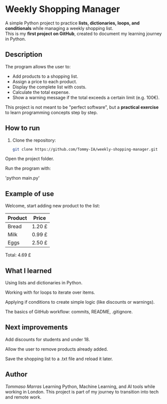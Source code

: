 # Weekly Shopping Manager 

A simple Python project to practice **lists, dictionaries, loops, and conditionals** while managing a weekly shopping list.  
This is my **first project on GitHub**, created to document my learning journey in Python.

## Description 
The program allows the user to:
- Add products to a shopping list.
- Assign a price to each product.
- Display the complete list with costs.
- Calculate the total expense.
- Show a warning message if the total exceeds a certain limit (e.g. 100€).

This project is not meant to be "perfect software", but a **practical exercise** to learn programming concepts step by step.

## How to run
1. Clone the repository:
   ```bash
   git clone https://github.com/Tommy-IA/weekly-shopping-manager.git

Open the project folder.

Run the program with:

'python main.py'

## Example of use

Welcome, start adding new product to the list:

| Product   | Price |
|-----------|-------|
| Bread     | 1.20 £|
| Milk      | 0.99 £|
| Eggs      | 2.50 £|

Total: 4.69 £

## What I learned
Using lists and dictionaries in Python.

Working with for loops to iterate over items.

Applying if conditions to create simple logic (like discounts or warnings).

The basics of GitHub workflow: commits, README, .gitignore.

## Next improvements
Add discounts for students and under 18.

Allow the user to remove products already added.

Save the shopping list to a .txt file and reload it later.

## Author
*Tommaso Marras*
Learning Python, Machine Learning, and AI tools while working in London.
This project is part of my journey to transition into tech and remote work.
